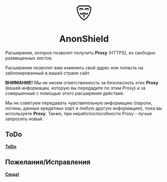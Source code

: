 <p align="center">
  <img src="img/logo48.webp" alt="Logo" />
</p>
<h1 align="center">AnonShield</h1> 

Расширение, которое позволит получить **Proxy** (HTTPS), из свободно размещенных листов. <!-- **[Proxy List](https://github.com/jetkai/proxy-list) и [Proxy List](https://github.com/monosans/proxy-list)**. -->

Расширение позволит вам изменить свой адрес или попасть на заблокированный в вашей стране сайт.

**ВНИМАНИЕ!** Мы не несем ответственность за безопасноть этих **Proxy** (вашей информации, которую вы передадите по этим Proxy) и за совершенные с помощью этого расширения действия.

Мы не советуем передавать чувствительную информацию (пароли, логины, данные кредитных карт и любую другую информацию), пока вы используете **Proxy**. Также, при неработоспособности Proxy - лучше запросить новый.

## ToDo
[**ToDo**](https://github.com/Erghel/BrokeBedrock/projects/1)

## Пожелания/Исправления
[**Сюда!**](https://github.com/Erghel/BrokeBedrock/issues/1)
